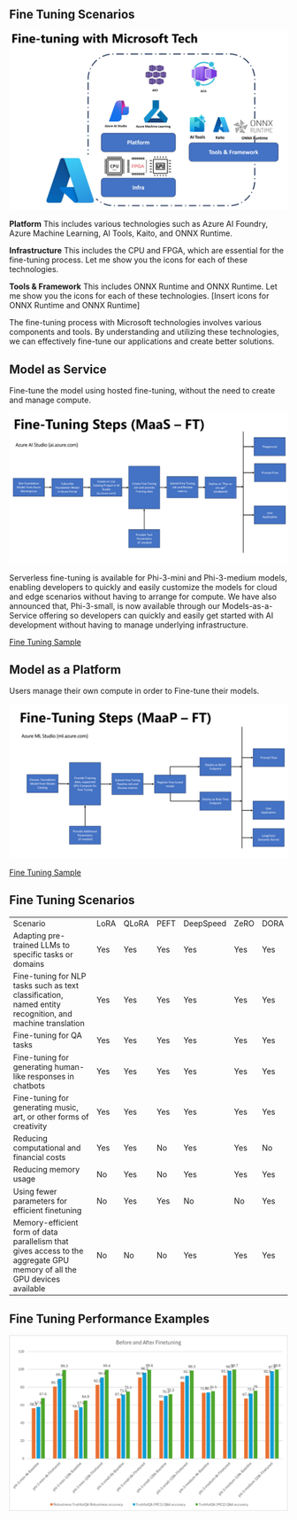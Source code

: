 ## Fine Tuning Scenarios

![FineTuning with MS Services](../../imgs/03/intro/FinetuningwithMS.png)

**Platform** This includes various technologies such as Azure AI Foundry, Azure Machine Learning, AI Tools, Kaito, and ONNX Runtime. 

**Infrastructure** This includes the CPU and FPGA, which are essential for the fine-tuning process. Let me show you the icons for each of these technologies.

**Tools & Framework** This includes ONNX Runtime and ONNX Runtime. Let me show you the icons for each of these technologies.
[Insert icons for ONNX Runtime and ONNX Runtime]

The fine-tuning process with Microsoft technologies involves various components and tools. By understanding and utilizing these technologies, we can effectively fine-tune our applications and create better solutions. 

## Model as Service

Fine-tune the model using hosted fine-tuning, without the need to create and manage compute.

![MaaS Fine Tuning](../../imgs/03/intro/MaaSfinetune.png)

Serverless fine-tuning is available for Phi-3-mini and Phi-3-medium models, enabling developers to quickly and easily customize the models for cloud and edge scenarios without having to arrange for compute. We have also announced that, Phi-3-small, is now available through our Models-as-a-Service offering so developers can quickly and easily get started with AI development without having to manage underlying infrastructure.

[Fine Tuning Sample](https://github.com/microsoft/Phi-3CookBook/blob/main/md/04.Fine-tuning/FineTuning_AIFoundry.md)
## Model as a Platform 

Users manage their own compute in order to Fine-tune their models.

![Maap Fine Tuning](../../imgs/03/intro/MaaPFinetune.png)

[Fine Tuning Sample](https://github.com/Azure/azureml-examples/blob/main/sdk/python/foundation-models/system/finetune/chat-completion/chat-completion.ipynb)

## Fine Tuning Scenarios 

| | | | | | | |
|-|-|-|-|-|-|-|
|Scenario|LoRA|QLoRA|PEFT|DeepSpeed|ZeRO|DORA|
|Adapting pre-trained LLMs to specific tasks or domains|Yes|Yes|Yes|Yes|Yes|Yes|
|Fine-tuning for NLP tasks such as text classification, named entity recognition, and machine translation|Yes|Yes|Yes|Yes|Yes|Yes|
|Fine-tuning for QA tasks|Yes|Yes|Yes|Yes|Yes|Yes|
|Fine-tuning for generating human-like responses in chatbots|Yes|Yes|Yes|Yes|Yes|Yes|
|Fine-tuning for generating music, art, or other forms of creativity|Yes|Yes|Yes|Yes|Yes|Yes|
|Reducing computational and financial costs|Yes|Yes|No|Yes|Yes|No|
|Reducing memory usage|No|Yes|No|Yes|Yes|Yes|
|Using fewer parameters for efficient finetuning|No|Yes|Yes|No|No|Yes|
|Memory-efficient form of data parallelism that gives access to the aggregate GPU memory of all the GPU devices available|No|No|No|Yes|Yes|Yes|

## Fine Tuning Performance Examples

![Finetuning Performance](../../imgs/03/intro/Finetuningexamples.png)
